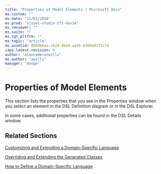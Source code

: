 ```yaml
---
title: "Properties of Model Elements | Microsoft Docs"
ms.custom: ""
ms.date: "11/01/2016"
ms.prod: "visual-studio-tfs-dev14"
ms.reviewer: ""
ms.suite: ""
ms.tgt_pltfrm: ""
ms.topic: "article"
ms.assetid: 884d66aa-cb2d-4be0-ae45-8360a01f1c7d
caps.latest.revision: 6
author: "alancameronwills"
ms.author: "awills"
manager: "douge"
---
```

# Properties of Model Elements
This section lists the properties that you see in the Properties window when you select an element in the DSL Definition diagram or in the DSL Explorer.  
  
 In some cases, additional properties can be found in the DSL Details window.  
  
## Related Sections  
 [Customizing and Extending a Domain-Specific Language](../modeling/customizing-and-extending-a-domain-specific-language.md)  
  
 [Overriding and Extending the Generated Classes](../modeling/overriding-and-extending-the-generated-classes.md)  
  
 [How to Define a Domain-Specific Language](../modeling/how-to-define-a-domain-specific-language.md)